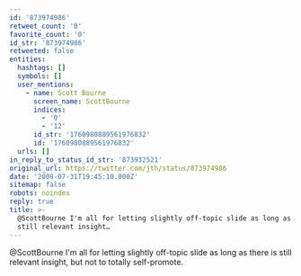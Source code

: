 ```yaml
---
id: '873974986'
retweet_count: '0'
favorite_count: '0'
id_str: '873974986'
retweeted: false
entities:
  hashtags: []
  symbols: []
  user_mentions:
    - name: Scott Bourne
      screen_name: ScottBourne
      indices:
        - '0'
        - '12'
      id_str: '1760980889561976832'
      id: '1760980889561976832'
  urls: []
in_reply_to_status_id_str: '873932521'
original_url: https://twitter.com/jth/status/873974986
date: '2008-07-31T19:45:10.000Z'
sitemap: false
robots: noindex
reply: true
title: >-
  @ScottBourne I'm all for letting slightly off-topic slide as long as there is
  still relevant insight…
---
```


@ScottBourne I'm all for letting slightly off-topic slide as long as there is still relevant insight, but not to totally self-promote.